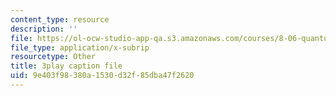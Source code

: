 ```yaml
---
content_type: resource
description: ''
file: https://ol-ocw-studio-app-qa.s3.amazonaws.com/courses/8-06-quantum-physics-iii-spring-2018/9e403f98380a1530d32f85dba47f2620_dNKAsbdHDCs.srt
file_type: application/x-subrip
resourcetype: Other
title: 3play caption file
uid: 9e403f98-380a-1530-d32f-85dba47f2620
---
```

